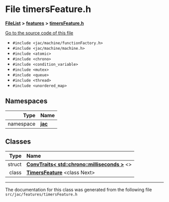 

# File timersFeature.h



[**FileList**](files.md) **>** [**features**](dir_6f95e06b732314161804ab1ef73c9681.md) **>** [**timersFeature.h**](timersFeature_8h.md)

[Go to the source code of this file](timersFeature_8h_source.md)



* `#include <jac/machine/functionFactory.h>`
* `#include <jac/machine/machine.h>`
* `#include <atomic>`
* `#include <chrono>`
* `#include <condition_variable>`
* `#include <mutex>`
* `#include <queue>`
* `#include <thread>`
* `#include <unordered_map>`













## Namespaces

| Type | Name |
| ---: | :--- |
| namespace | [**jac**](namespacejac.md) <br> |


## Classes

| Type | Name |
| ---: | :--- |
| struct | [**ConvTraits&lt; std::chrono::milliseconds &gt;**](structjac_1_1ConvTraits_3_01std_1_1chrono_1_1milliseconds_01_4.md) &lt;&gt;<br> |
| class | [**TimersFeature**](classjac_1_1TimersFeature.md) &lt;class Next&gt;<br> |



















































------------------------------
The documentation for this class was generated from the following file `src/jac/features/timersFeature.h`


